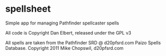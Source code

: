 spellsheet
==========

Simple app for managing Pathfinder spellcaster spells

All code is Copyright Dan Elbert, released under the GPL v3


All spells are taken from the Pathfinder SRD @ d20pfsrd.com
Paizo Spells Database. Copyright 2011 Mike Chopswil, d20pfsrd.com